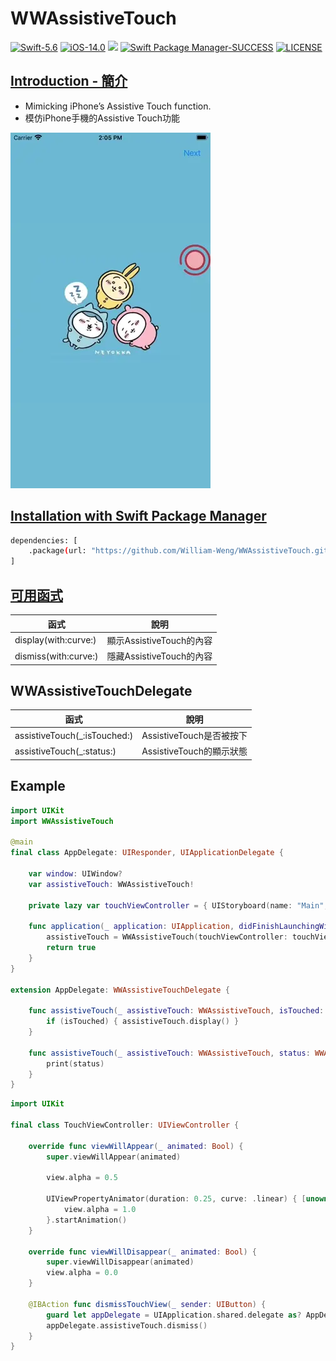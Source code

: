 # WWAssistiveTouch

[![Swift-5.6](https://img.shields.io/badge/Swift-5.6-orange.svg?style=flat)](https://developer.apple.com/swift/) [![iOS-14.0](https://img.shields.io/badge/iOS-14.0-pink.svg?style=flat)](https://developer.apple.com/swift/) ![](https://img.shields.io/github/v/tag/William-Weng/WWAssistiveTouch) [![Swift Package Manager-SUCCESS](https://img.shields.io/badge/Swift_Package_Manager-SUCCESS-blue.svg?style=flat)](https://developer.apple.com/swift/) [![LICENSE](https://img.shields.io/badge/LICENSE-MIT-yellow.svg?style=flat)](https://developer.apple.com/swift/)

## [Introduction - 簡介](https://swiftpackageindex.com/William-Weng)
- Mimicking iPhone’s Assistive Touch function.
- 模仿iPhone手機的Assistive Touch功能

![WWAssistiveTouch](./Example.webp)

## [Installation with Swift Package Manager](https://medium.com/彼得潘的-swift-ios-app-開發問題解答集/使用-spm-安裝第三方套件-xcode-11-新功能-2c4ffcf85b4b)
```bash
dependencies: [
    .package(url: "https://github.com/William-Weng/WWAssistiveTouch.git", .upToNextMajor(from: "1.1.2"))
]
```

## [可用函式](https://ezgif.com/video-to-webp)
|函式|說明|
|-|-|
|display(with:curve:)|顯示AssistiveTouch的內容|
|dismiss(with:curve:)|隱藏AssistiveTouch的內容|

## WWAssistiveTouchDelegate
|函式|說明|
|-|-|
|assistiveTouch(_:isTouched:)|AssistiveTouch是否被按下|
|assistiveTouch(_:status:)|AssistiveTouch的顯示狀態|

## Example
```swift
import UIKit
import WWAssistiveTouch

@main
final class AppDelegate: UIResponder, UIApplicationDelegate {
    
    var window: UIWindow?
    var assistiveTouch: WWAssistiveTouch!
    
    private lazy var touchViewController = { UIStoryboard(name: "Main", bundle: nil).instantiateViewController(withIdentifier: "Touch") }()
    
    func application(_ application: UIApplication, didFinishLaunchingWithOptions launchOptions: [UIApplication.LaunchOptionsKey: Any]?) -> Bool {
        assistiveTouch = WWAssistiveTouch(touchViewController: touchViewController, icon: UIImage(named: "Rec"), delegate: self)
        return true
    }
}

extension AppDelegate: WWAssistiveTouchDelegate {
    
    func assistiveTouch(_ assistiveTouch: WWAssistiveTouch, isTouched: Bool) {
        if (isTouched) { assistiveTouch.display() }
    }
    
    func assistiveTouch(_ assistiveTouch: WWAssistiveTouch, status: WWAssistiveTouch.Status) {
        print(status)
    }
}
```
```swift
import UIKit

final class TouchViewController: UIViewController {
    
    override func viewWillAppear(_ animated: Bool) {
        super.viewWillAppear(animated)
        
        view.alpha = 0.5
        
        UIViewPropertyAnimator(duration: 0.25, curve: .linear) { [unowned self] in
            view.alpha = 1.0
        }.startAnimation()
    }
    
    override func viewWillDisappear(_ animated: Bool) {
        super.viewWillDisappear(animated)
        view.alpha = 0.0
    }
    
    @IBAction func dismissTouchView(_ sender: UIButton) {
        guard let appDelegate = UIApplication.shared.delegate as? AppDelegate else { return }
        appDelegate.assistiveTouch.dismiss()
    }
}
```
